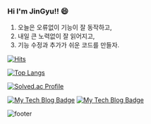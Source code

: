 ### Hi I'm JinGyu!! 😄

1. 오늘은 오류없이 기능이 잘 동작하고,
2. 내일 큰 노력없이 잘 읽어지고,
3. 기능 수정과 추가가 쉬운 코드를 만들자.

[![Hits](https://hits.seeyoufarm.com/api/count/incr/badge.svg?url=https%3A%2F%2Fgithub.com%2Fgjbae1212%2Fkim-jingyu&count_bg=%23555555&title_bg=%23555555&icon=java.svg&icon_color=%23E7E7E7&title=visitors&edge_flat=false)](https://hits.seeyoufarm.com)

[![Top Langs](https://github-readme-stats.vercel.app/api/top-langs/?username=kim-jingyu&layout=compact)](https://github.com/anuraghazra/github-readme-stats)

[![Solved.ac Profile](http://mazassumnida.wtf/api/v2/generate_badge?boj=swc05161)](https://solved.ac/swc05161/)

[![My Tech Blog Badge](http://img.shields.io/badge/-JinGyu's%20Tech%20blog-purple?style=flat-square&logo=tistory&link=https://kimjingyu.tistory.com/)](https://kimjingyu.tistory.com/) 
[![My Tech Blog Badge](http://img.shields.io/badge/-진규의%20개발%20일기장-black?style=flat-square&logo=notion&link=https://www.notion.so/9ae450f4fb834b88add704258efac507?pvs=4)](https://www.notion.so/9ae450f4fb834b88add704258efac507?pvs=4)

![footer](https://capsule-render.vercel.app/api?type=waving&color=timeGradient&height=150&section=footer)
<!--
**kim-jingyu/kim-jingyu** is a ✨ _special_ ✨ repository because its `README.md` (this file) appears on your GitHub profile.

Here are some ideas to get you started:

- 🔭 I’m currently working on ...
- 🌱 I’m currently learning ...
- 👯 I’m looking to collaborate on ...
- 🤔 I’m looking for help with ...
- 💬 Ask me about ...
- 📫 How to reach me: ...
- 😄 Pronouns: ...
- ⚡ Fun fact: ...
-->
